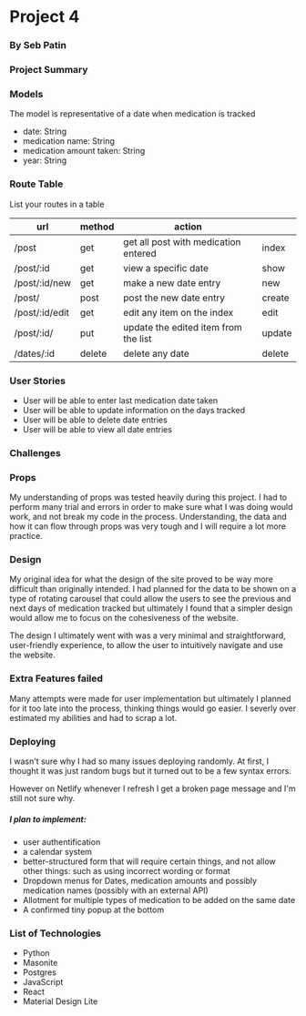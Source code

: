 
# Project 4

### By Seb Patin

### Project Summary


### Models

The model is representative of a date when medication is tracked

- date: String
- medication name: String
- medication amount taken: String
- year: String

### Route Table

List your routes in a table

| url                 | method | action                                 |        |
|---------------------|--------|----------------------------------------|--------|
| /post           | get    | get all post with medication entered    | index  |
| /post/:id       | get    | view a specific date                   | show   |
| /post/:id/new   | get    | make a new date entry                  | new    |
| /post/          | post   | post the new date entry                | create |
| /post/:id/edit  | get    | edit any item on the index              | edit   |
| /post/:id/      | put    | update the edited item from the list   | update |
| /dates/:id       | delete | delete any date                        | delete |

### User Stories
- User will be able to enter last medication date taken
- User will be able to update information on the days tracked
- User will be able to delete date entries
- User will be able to view all date entries


### Challenges

### Props
My understanding of props was tested heavily during this project.  I had to perform many trial and errors in order to make sure what I was doing would work, and not break my code in the process.  Understanding, the data and how it can flow through props was very tough and I will require a lot more practice.

### Design
My original idea for what the design of the site proved to be way more difficult than originally intended.  I had planned for the data to be shown on a type of rotating carousel that could allow the users to see the previous and next days of medication tracked but ultimately I found that a simpler design would allow me to focus on the cohesiveness of the website.

The design I ultimately went with was a very minimal and straightforward, user-friendly experience, to allow the user to intuitively navigate and use the website.

### Extra Features failed
Many attempts were made for user implementation but ultimately I planned for it too late into the process, thinking things would go easier. I severly over estimated my abilities and had to scrap a lot. 

### Deploying
I wasn't sure why I had so many issues deploying randomly. 
At first, I thought it was just random bugs but it turned out to be a few syntax errors.

However on Netlify whenever I refresh I get a broken page message and I'm still not sure why.

##### I plan to implement: 
- user authentification
- a calendar system 
- better-structured form that will require certain things, and not allow other things: such as using incorrect wording or format
- Dropdown menus for Dates, medication amounts and possibly medication names (possibly with an external API)
- Allotment for multiple types of medication to be added on the same date
- A confirmed tiny popup at the bottom

### List of Technologies
- Python
- Masonite
- Postgres
- JavaScript
- React
- Material Design Lite
